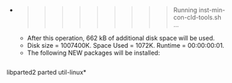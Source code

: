 * >>>>>>>>> Running inst-min-con-cld-tools.sh ...
  * After this operation, 662 kB of additional disk space will be used.
  * Disk size = 1007400K. Space Used = 1072K. Runtime = 00:00:00:01.
  * The following NEW packages will be installed:
  ```bash
libparted2 parted util-linux*
  ```
